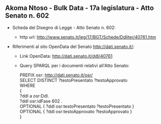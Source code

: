 ## Akoma Ntoso - Bulk Data - 17a legislatura - Atto Senato n. 602 ##

* Scheda del Disegno di Legge - Atto Senato n. 602:
	* http url: http://www.senato.it/leg/17/BGT/Schede/Ddliter/40761.htm

* Riferimenti al sito OpenData del Senato http://dati.senato.it/:
	* Link OpenData: http://dati.senato.it/ddl/40761
	* Query SPARQL per i documenti relativi all'Atto Senato:

        PREFIX osr: <http://dati.senato.it/osr/>  
		SELECT DISTINCT ?testoPresentato ?testoApprovato  
		WHERE  
		{  
		    ?ddl a osr:Ddl.  
		    ?ddl osr:idFase 602 .  
		    OPTIONAL { ?ddl osr:testoPresentato ?testoPresentato }  
		    OPTIONAL { ?ddl osr:testoApprovato ?testoApprovato }  
		}
		